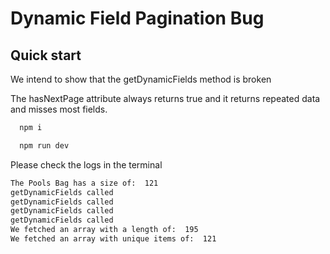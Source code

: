 # Dynamic Field Pagination Bug

## Quick start

We intend to show that the getDynamicFields method is broken

The hasNextPage attribute always returns true and it returns repeated data and misses most fields.

```bash
  npm i
```

```bash
  npm run dev
```

Please check the logs in the terminal 

```bash
The Pools Bag has a size of:  121
getDynamicFields called
getDynamicFields called
getDynamicFields called
getDynamicFields called
We fetched an array with a length of:  195
We fetched an array with unique items of:  121
```
